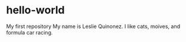 # hello-world
My first repository
My name is Leslie Quinonez.
I like cats, moives, and formula car racing.
